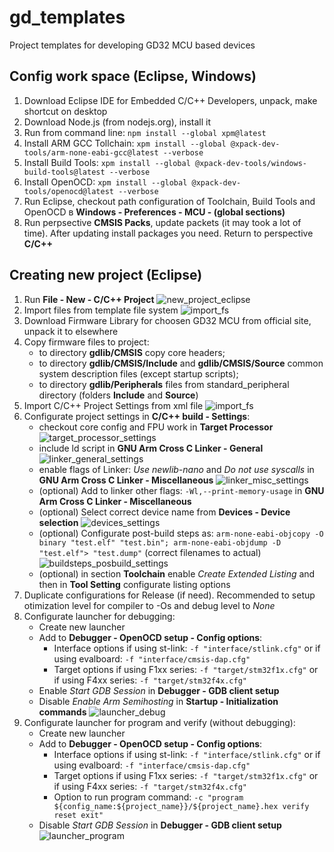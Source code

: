 # gd_templates
Project templates for developing GD32 MCU based devices

## Config work space (Eclipse, Windows)
1. Download Eclipse IDE for Embedded C/C++ Developers, unpack, make shortcut on desktop
1. Download Node.js (from nodejs.org), install it
1. Run from command line: `npm install --global xpm@latest`
1. Install ARM GCC Tollchain: `xpm install --global @xpack-dev-tools/arm-none-eabi-gcc@latest --verbose`
1. Install Build Tools: `xpm install --global @xpack-dev-tools/windows-build-tools@latest --verbose`
1. Install OpenOCD: `xpm install --global @xpack-dev-tools/openocd@latest --verbose`
1. Run Eclipse, checkout path configuration of Toolchain, Build Tools and OpenOCD в **Windows - Preferences - MCU - (global sections)**
1. Run perpsective **CMSIS Packs**, update packets (it may took a lot of time). After updating install packages you need. Return to perspective **C/C++**


## Creating new project (Eclipse)
1. Run **File - New - C/C++ Project**
![new_project_eclipse](readme_img/new_project_eclipse.png)
1. Import files from template file system
![import_fs](readme_img/import_fs.png)
1. Download Firmware Library for choosen GD32 MCU from official site, unpack it to elsewhere
1. Copy firmware files to project:
	- to directory **gdlib/CMSIS** copy core headers;
	- to directory **gdlib/CMSIS/Include** and **gdlib/CMSIS/Source** common system description files (except startup scripts);
	- to directory **gdlib/Peripherals** files from standard_peripheral directory (folders **Include** and **Source**)
1. Import C/C++ Project Settings from xml file
![import_fs](readme_img/import_settings.png)
1. Configurate project settings in **C/C++ build - Settings**:
	- checkout core config and FPU work in **Target Processor**
	![target_processor_settings](readme_img/target_processor_settings.png)
	- include ld script in **GNU Arm Cross C Linker - General**
	![linker_general_settings](readme_img/linker_general_settings.png)
	- enable flags of Linker: *Use newlib-nano* and *Do not use syscalls* in **GNU Arm Cross C Linker - Miscellaneous**
	![linker_misc_settings](readme_img/linker_misc_settings.png)
	- (optional) Add to linker other flags: `-Wl,--print-memory-usage` in **GNU Arm Cross C Linker - Miscellaneous**
	- (optional) Select correct device name from **Devices - Device selection**
	![devices_settings](readme_img/devices_settings.png)
	- (optional) Configurate post-build steps as: `arm-none-eabi-objcopy -O binary "test.elf" "test.bin"; arm-none-eabi-objdump -D "test.elf"> "test.dump"` (correct filenames to actual)
	![buildsteps_posbuild_settings](readme_img/buildsteps_posbuild_settings.png)
	- (optional) in section **Toolchain** enable *Create Extended Listing* and then in **Tool Setting** configurate listing options
1. Duplicate configurations for Release (if need). Recommended to setup otimization level for compiler to -Os and debug level to *None* 
1. Configurate launcher for debugging:
	- Create new launcher
	- Add to **Debugger - OpenOCD setup - Config options**:
		- Interface options if using st-link: `-f "interface/stlink.cfg"` or if using evalboard: `-f "interface/cmsis-dap.cfg"`
		- Target options if using F1xx series: `-f "target/stm32f1x.cfg"` or if using F4xx series: `-f "target/stm32f4x.cfg"`
	- Enable *Start GDB Session* in **Debugger - GDB client setup**
	- Disable *Enable Arm Semihosting* in **Startup - Initialization commands**
	![launcher_debug](readme_img/launcher_debug.png)
1. Configurate launcher for program and verify (without debugging):
	- Create new launcher
	- Add to **Debugger - OpenOCD setup - Config options**: 
		- Interface options if using st-link: `-f "interface/stlink.cfg"` or if using evalboard: `-f "interface/cmsis-dap.cfg"`
		- Target options if using F1xx series: `-f "target/stm32f1x.cfg"` or if using F4xx series: `-f "target/stm32f4x.cfg"`
		- Option to run program command: `-c "program ${config_name:${project_name}}/${project_name}.hex verify reset exit"`
	- Disable *Start GDB Session* in **Debugger - GDB client setup**
	![launcher_program](readme_img/launcher_program.png)
